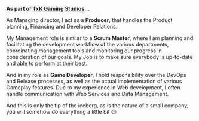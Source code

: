 **As part of [TxK Gaming Studios](https://txkgaming.com/)...**

As Managing director, I act as a **Producer**, that handles the Product planning, Financing and Developer Relations.

My Management role is similar to a **Scrum Master**, where I am planning and facilitating the development workflow
of the various departments, coordinating management tools and monitoring our progress in consideration of our goals.
My Job is to make sure everybody is up-to-date and able to perform at their best.

And in my role as **Game Developer**, I hold responsibility over the DevOps and Release processes, as well as the
actual implementation of various Gameplay features. Due to my experience in Web development, I often handle 
communication with Web Services and Data Management.

And this is only the tip of the iceberg, as is the nature of a small company, you will somehow do everything a little bit 😉